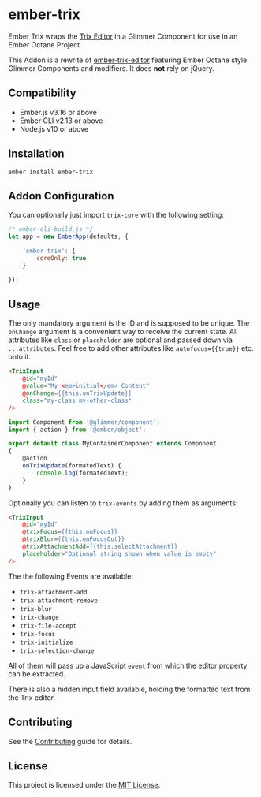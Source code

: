 ember-trix
==============================================================================

Ember Trix wraps the [Trix Editor](https://github.com/basecamp/trix) in a 
Glimmer Component for use in an Ember Octane Project.

This Addon is a rewrite of [ember-trix-editor](https://github.com/lynnetye/ember-trix-editor)
featuring Ember Octane style Glimmer Components and modifiers. 
It does **not** rely on jQuery.

Compatibility
------------------------------------------------------------------------------

* Ember.js v3.16 or above
* Ember CLI v2.13 or above
* Node.js v10 or above


Installation
------------------------------------------------------------------------------

```
ember install ember-trix
```


Addon Configuration
------------------------------------------------------------------------------
You can optionally just import `trix-core` with the following setting:

```javascript
/* ember-cli-build.js */
let app = new EmberApp(defaults, {

    'ember-trix': {
        coreOnly: true
    }

});
```

Usage
------------------------------------------------------------------------------

The only mandatory argument is the ID and is supposed to be unique. The `onChange` argument is a convenient way to receive the current state. All attributes like `class` or `placeholder` 
are optional and passed down via `...attributes`. Feel free to add other attributes like `autofocus={{true}}` etc. onto it.

```html
<TrixInput
    @id="myId"
    @value="My <em>initial</em> Content"
    @onChange={{this.onTrixUpdate}}
    class="my-class my-other-class"
/>
```

```javascript
import Component from '@glimmer/component';
import { action } from '@ember/object';

export default class MyContainerComponent extends Component 
{
    @action
    onTrixUpdate(formatedText) {
        console.log(formatedText);
    }
}
```

Optionally you can listen to `trix-events` by adding them as arguments:

```html
<TrixInput
    @id="myId"
    @trixFocus={{this.onFocus}}
    @trixBlur={{this.onFocusOut}}
    @trixAttachmentAdd={{this.selectAttachment}}
    placeholder="Optional string shown when value is empty"
/>
```
The the following Events are available:

* `trix-attachment-add`
* `trix-attachment-remove`
* `trix-blur`
* `trix-change`
* `trix-file-accept`
* `trix-focus`
* `trix-initialize`
* `trix-selection-change`

All of them will pass up a JavaScript `event` from which the editor property can be extracted.

There is also a hidden input field available, holding the formatted text from the Trix editor.


Contributing
------------------------------------------------------------------------------

See the [Contributing](CONTRIBUTING.md) guide for details.


License
------------------------------------------------------------------------------

This project is licensed under the [MIT License](LICENSE.md).
